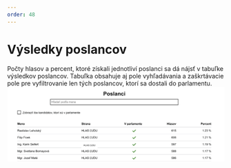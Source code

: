 ```yaml
---
order: 48
---
```


# Výsledky poslancov
Počty hlasov a percent, ktoré získali jednotliví poslanci sa dá nájsť v tabuľke výsledkov poslancov. Tabuľka obsahuje aj pole vyhľadávania a zaškrtávacie pole pre vyfiltrovanie len tých poslancov, ktorí sa dostali do parlamentu.
![](/assets/images/user_guide/stats_app/candidates_results.png)